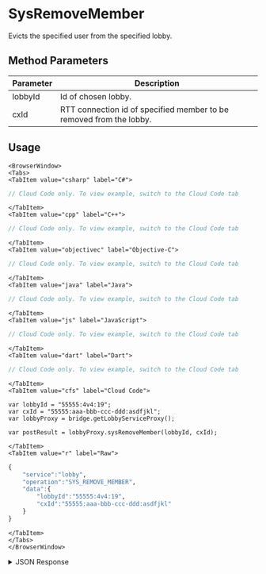 # SysRemoveMember

Evicts the specified user from the specified lobby.

<PartialServop service_name="lobby" operation_name="SYS_REMOVE_MEMBER" />

## Method Parameters

| Parameter | Description                                                         |
| --------- | ------------------------------------------------------------------- |
| lobbyId   | Id of chosen lobby.                                                 |
| cxId      | RTT connection id of specified member to be removed from the lobby. |

## Usage

```mdx-code-block
<BrowserWindow>
<Tabs>
<TabItem value="csharp" label="C#">
```

```csharp
// Cloud Code only. To view example, switch to the Cloud Code tab
```

```mdx-code-block
</TabItem>
<TabItem value="cpp" label="C++">
```

```cpp
// Cloud Code only. To view example, switch to the Cloud Code tab
```

```mdx-code-block
</TabItem>
<TabItem value="objectivec" label="Objective-C">
```

```objectivec
// Cloud Code only. To view example, switch to the Cloud Code tab
```

```mdx-code-block
</TabItem>
<TabItem value="java" label="Java">
```

```java
// Cloud Code only. To view example, switch to the Cloud Code tab
```

```mdx-code-block
</TabItem>
<TabItem value="js" label="JavaScript">
```

```javascript
// Cloud Code only. To view example, switch to the Cloud Code tab
```

```mdx-code-block
</TabItem>
<TabItem value="dart" label="Dart">
```

```dart
// Cloud Code only. To view example, switch to the Cloud Code tab
```

```mdx-code-block
</TabItem>
<TabItem value="cfs" label="Cloud Code">
```

```cfscript
var lobbyId = "55555:4v4:19";
var cxId = "55555:aaa-bbb-ccc-ddd:asdfjkl";
var lobbyProxy = bridge.getLobbyServiceProxy();

var postResult = lobbyProxy.sysRemoveMember(lobbyId, cxId);
```

```mdx-code-block
</TabItem>
<TabItem value="r" label="Raw">
```

```r
{
    "service":"lobby",
    "operation":"SYS_REMOVE_MEMBER",
    "data":{
        "lobbyId":"55555:4v4:19",
        "cxId":"55555:aaa-bbb-ccc-ddd:asdfjkl"
    }
}
```

```mdx-code-block
</TabItem>
</Tabs>
</BrowserWindow>
```

<details>
<summary>JSON Response</summary>

```json
{
    "status": 200,
    "data": {}
}
```

</details>
